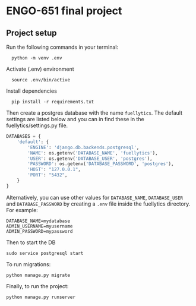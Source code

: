 # ENGO-651 final project

## Project setup
Run the following commands in your terminal:

```terminal
  python -m venv .env
```

Activate (.env) environment

```terminal
  source .env/bin/active
```

Install dependencies

```terminal
  pip install -r requirements.txt
```

Then create a postgres database with the name `fuellytics`. The default settings are listed below and you can
in find these in the fuellytics/settings.py file. 

```python
DATABASES = {
    'default': {
        'ENGINE': 'django.db.backends.postgresql',
        'NAME': os.getenv('DATABASE_NAME', 'fuellytics'),
        'USER': os.getenv('DATABASE_USER', 'postgres'),
        'PASSWORD': os.getenv('DATABASE_PASSWORD', 'postgres'),
        'HOST': "127.0.0.1",
        'PORT': "5432",
    }
}
```

Alternatively, you can use other values for `DATABASE_NAME`, `DATABASE_USER` and `DATABASE_PASSWORD` 
by creating a `.env` file inside the fuellytics directory. For example:

```
DATABASE_NAME=mydatabase
ADMIN_USERNAME=myusername
ADMIN_PASSWORD=mypassword
```

Then to start the DB

```
sudo service postgresql start
```

To run migrations:

```
python manage.py migrate
```

Finally, to run the project:

```
python manage.py runserver
```

